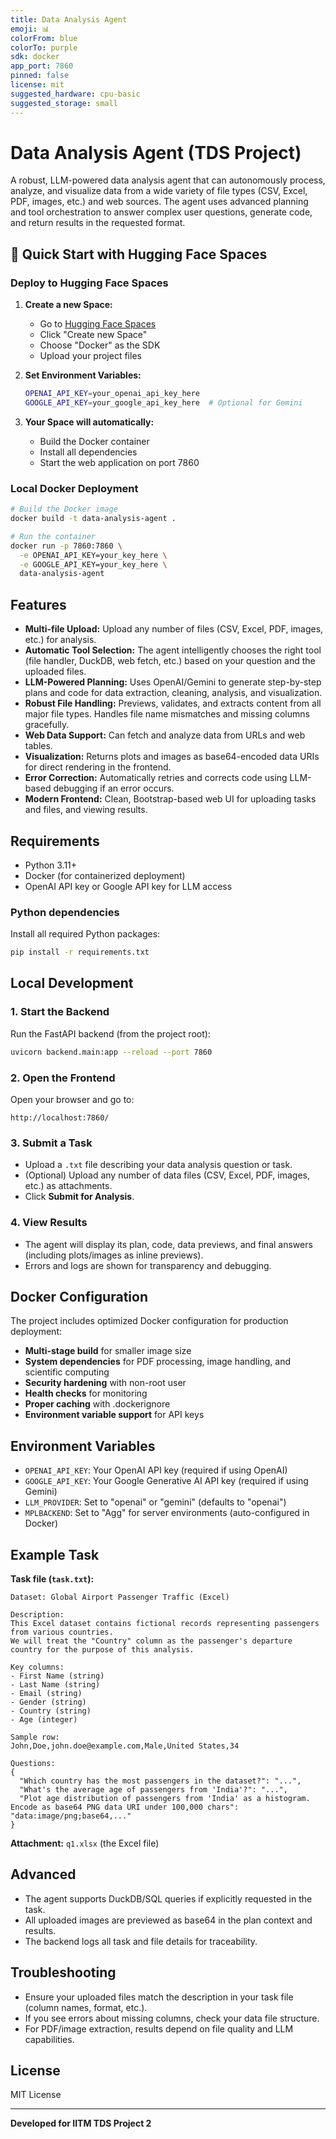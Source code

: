```yaml
---
title: Data Analysis Agent
emoji: 📊
colorFrom: blue
colorTo: purple
sdk: docker
app_port: 7860
pinned: false
license: mit
suggested_hardware: cpu-basic
suggested_storage: small
---
```


# Data Analysis Agent (TDS Project)

A robust, LLM-powered data analysis agent that can autonomously process, analyze, and visualize data from a wide variety of file types (CSV, Excel, PDF, images, etc.) and web sources. The agent uses advanced planning and tool orchestration to answer complex user questions, generate code, and return results in the requested format.

## 🚀 Quick Start with Hugging Face Spaces

### Deploy to Hugging Face Spaces

1. **Create a new Space:**
   - Go to [Hugging Face Spaces](https://huggingface.co/spaces)
   - Click "Create new Space"
   - Choose "Docker" as the SDK
   - Upload your project files

2. **Set Environment Variables:**
   ```bash
   OPENAI_API_KEY=your_openai_api_key_here
   GOOGLE_API_KEY=your_google_api_key_here  # Optional for Gemini
   ```

3. **Your Space will automatically:**
   - Build the Docker container
   - Install all dependencies
   - Start the web application on port 7860

### Local Docker Deployment

```bash
# Build the Docker image
docker build -t data-analysis-agent .

# Run the container
docker run -p 7860:7860 \
  -e OPENAI_API_KEY=your_key_here \
  -e GOOGLE_API_KEY=your_key_here \
  data-analysis-agent
```

## Features
- **Multi-file Upload:** Upload any number of files (CSV, Excel, PDF, images, etc.) for analysis.
- **Automatic Tool Selection:** The agent intelligently chooses the right tool (file handler, DuckDB, web fetch, etc.) based on your question and the uploaded files.
- **LLM-Powered Planning:** Uses OpenAI/Gemini to generate step-by-step plans and code for data extraction, cleaning, analysis, and visualization.
- **Robust File Handling:** Previews, validates, and extracts content from all major file types. Handles file name mismatches and missing columns gracefully.
- **Web Data Support:** Can fetch and analyze data from URLs and web tables.
- **Visualization:** Returns plots and images as base64-encoded data URIs for direct rendering in the frontend.
- **Error Correction:** Automatically retries and corrects code using LLM-based debugging if an error occurs.
- **Modern Frontend:** Clean, Bootstrap-based web UI for uploading tasks and files, and viewing results.

## Requirements
- Python 3.11+
- Docker (for containerized deployment)
- OpenAI API key or Google API key for LLM access

### Python dependencies
Install all required Python packages:
```bash
pip install -r requirements.txt
```

## Local Development

### 1. Start the Backend
Run the FastAPI backend (from the project root):
```bash
uvicorn backend.main:app --reload --port 7860
```

### 2. Open the Frontend
Open your browser and go to:
```
http://localhost:7860/
```

### 3. Submit a Task
- Upload a `.txt` file describing your data analysis question or task.
- (Optional) Upload any number of data files (CSV, Excel, PDF, images, etc.) as attachments.
- Click **Submit for Analysis**.

### 4. View Results
- The agent will display its plan, code, data previews, and final answers (including plots/images as inline previews).
- Errors and logs are shown for transparency and debugging.

## Docker Configuration

The project includes optimized Docker configuration for production deployment:

- **Multi-stage build** for smaller image size
- **System dependencies** for PDF processing, image handling, and scientific computing
- **Security hardening** with non-root user
- **Health checks** for monitoring
- **Proper caching** with .dockerignore
- **Environment variable support** for API keys

## Environment Variables

- `OPENAI_API_KEY`: Your OpenAI API key (required if using OpenAI)
- `GOOGLE_API_KEY`: Your Google Generative AI API key (required if using Gemini)
- `LLM_PROVIDER`: Set to "openai" or "gemini" (defaults to "openai")
- `MPLBACKEND`: Set to "Agg" for server environments (auto-configured in Docker)

## Example Task
**Task file (`task.txt`):**
```
Dataset: Global Airport Passenger Traffic (Excel)

Description:
This Excel dataset contains fictional records representing passengers from various countries.
We will treat the "Country" column as the passenger's departure country for the purpose of this analysis.

Key columns:
- First Name (string)
- Last Name (string)
- Email (string)
- Gender (string)
- Country (string)
- Age (integer)

Sample row:
John,Doe,john.doe@example.com,Male,United States,34

Questions:
{
  "Which country has the most passengers in the dataset?": "...",
  "What's the average age of passengers from 'India'?": "...",
  "Plot age distribution of passengers from 'India' as a histogram. Encode as base64 PNG data URI under 100,000 chars": "data:image/png;base64,..."
}
```
**Attachment:** `q1.xlsx` (the Excel file)

## Advanced
- The agent supports DuckDB/SQL queries if explicitly requested in the task.
- All uploaded images are previewed as base64 in the plan context and results.
- The backend logs all task and file details for traceability.

## Troubleshooting
- Ensure your uploaded files match the description in your task file (column names, format, etc.).
- If you see errors about missing columns, check your data file structure.
- For PDF/image extraction, results depend on file quality and LLM capabilities.

## License
MIT License

---

**Developed for IITM TDS Project 2**
